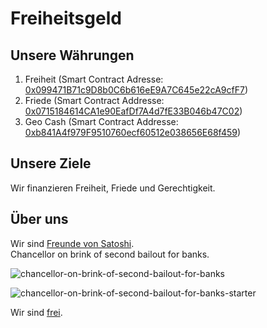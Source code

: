 # Freiheitsgeld 
## Unsere Währungen
1. Freiheit (Smart Contract Adresse: [0x099471B71c9D8b0C6b616eE9A7C645e22cA9cfF7](https://polygonscan.com/token/0x099471B71c9D8b0C6b616eE9A7C645e22cA9cfF7))
2. Friede   (Smart Contract Addresse: [0x0715184614CA1e90EafDf7A4d7fE33B046b47C02](https://polygonscan.com/token/0x0715184614CA1e90EafDf7A4d7fE33B046b47C02))
3. Geo Cash (Smart Contract Addresse: [0xb841A4f979F9510760ecf60512e038656E68f459](0xb841A4f979F9510760ecf60512e038656E68f459))

## Unsere Ziele
Wir finanzieren Freiheit, Friede und Gerechtigkeit.

## Über uns 
Wir sind [Freunde von Satoshi](https://github.com/moniquebaumann/friends-of-satoshi).  
Chancellor on brink of second bailout for banks.
  
![chancellor-on-brink-of-second-bailout-for-banks](https://github.com/moniquebaumann/freedom-cash-bot/assets/160405077/a8fd8989-a8d1-4a9d-9dc1-bd0f24196773)

![chancellor-on-brink-of-second-bailout-for-banks-starter](https://github.com/moniquebaumann/freedom-cash-bot/assets/160405077/1ed00195-9738-45bf-a807-4dff034947ff)

  
Wir sind [frei](https://polygonscan.com/address/0xb841A4f979F9510760ecf60512e038656E68f459#tokentxns).   

